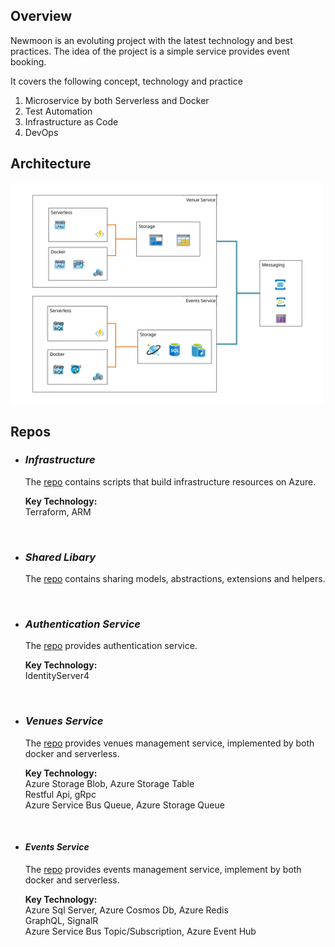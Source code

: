 ## **Overview**<br />
Newmoon is an evoluting project with the latest technology and best practices. The idea of the project is a simple service provides event booking.

It covers the following concept, technology and practice
1) Microservice by both Serverless and Docker
2) Test Automation
3) Infrastructure as Code
4) DevOps


## **Architecture**<br />
<img src="images/architecture.svg" width="500">

## **Repos**<br />
* ### ***Infrastructure***
    The [repo](https://github.com/pingdong/newmoon.infrastructure) contains scripts that build infrastructure resources on Azure. <br />

    **Key Technology:** <br />
    Terraform, ARM<br />
<br />

* ### ***Shared Libary***<br />
    The [repo](https://github.com/pingdong/newmoon.shared) contains sharing models, abstractions, extensions and helpers.<br />
<br />

* ### ***Authentication Service***<br />
    The [repo](https://github.com/pingdong/newmoon.authentication) provides authentication service.<br />

    **Key Technology:** <br />
    IdentityServer4<br />
<br />

* ### ***Venues Service***<br />
    The [repo](https://github.com/pingdong/newmoon.venues) provides venues management service, implemented by both docker and serverless. <br />

    **Key Technology:** <br />
    Azure Storage Blob, Azure Storage Table<br />
    Restful Api, gRpc<br />
    Azure Service Bus Queue, Azure Storage Queue<br />
<br />

* #### ***Events Service***<br />
    The [repo](https://github.com/pingdong/newmoon.events) provides events management service, implement by both docker and serverless.

    **Key Technology:**  
    Azure Sql Server, Azure Cosmos Db, Azure Redis<br />
    GraphQL, SignalR<br />
    Azure Service Bus Topic/Subscription, Azure Event Hub<br />
<br />
